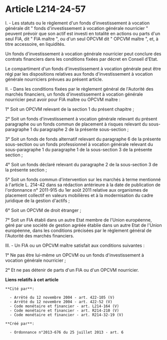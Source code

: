 # Article L214-24-57

I. - Les statuts ou le règlement d'un fonds d'investissement à vocation générale dit " fonds d'investissement à vocation
générale nourricier " peuvent prévoir que son actif est investi en totalité en actions ou parts d'un seul FIA, dit " FIA
maître ", ou d'un seul OPCVM dit " OPCVM maître ", et, à titre accessoire, en liquidités. 

Un fonds d'investissement à vocation générale nourricier peut conclure des contrats financiers dans les conditions fixées par
décret en Conseil d'Etat. 

Le compartiment d'un fonds d'investissement à vocation générale peut être régi par les dispositions relatives aux fonds
d'investissement à vocation générale nourriciers prévues au présent article. 

II. - Dans les conditions fixées par le règlement général de l'Autorité des marchés financiers, un fonds d'investissement à
vocation générale nourricier peut avoir pour FIA maître ou OPCVM maître : 

1° Soit un OPCVM relevant de la section 1 du présent chapitre ; 

2° Soit un fonds d'investissement à vocation générale relevant du présent paragraphe ou un fonds commun de placement à
risques relevant du sous-paragraphe 1 du paragraphe 2 de la présente sous-section ; 

3° Soit un fonds de fonds alternatif relevant du paragraphe 6 de la présente sous-section ou un fonds professionnel à
vocation générale relevant du sous-paragraphe 1 du paragraphe 1 de la sous-section 3 de la présente section ; 

4° Soit un fonds déclaré relevant du paragraphe 2 de la sous-section 3 de la présente section ; 

5° Soit un fonds commun d'intervention sur les marchés à terme mentionné à l'article L. 214-42 dans sa rédaction antérieure à
la date de publication de l'ordonnance n° 2011-915 du 1er août 2011 relative aux organismes de placement collectif en valeurs
mobilières et à la modernisation du cadre juridique de la gestion d'actifs ; 

6° Soit un OPCVM de droit étranger ; 

7° Soit un FIA établi dans un autre Etat membre de l'Union européenne, géré par une société de gestion agréée établie dans un
autre Etat de l'Union européenne, dans les conditions précisées par le règlement général de l'Autorité des marchés
financiers. 

III. - Un FIA ou un OPCVM maître satisfait aux conditions suivantes : 

1° Ne pas être lui-même un OPCVM ou un fonds d'investissement à vocation générale nourricier ; 

2° Et ne pas détenir de parts d'un FIA ou d'un OPCVM nourricier.

**Liens relatifs à cet article**

	**Cité par**:

	  - Arrêté du 12 novembre 2004 - art. 422-105 (V)
	  - Arrêté du 12 novembre 2004 - art. 422-52 (V)
	  - Code monétaire et financier - art. L214-164 (V)
	  - Code monétaire et financier - art. R214-210 (V)
	  - Code monétaire et financier - art. R214-32-19 (V)

	**Créé par**:

	  - Ordonnance n°2013-676 du 25 juillet 2013 - art. 6
